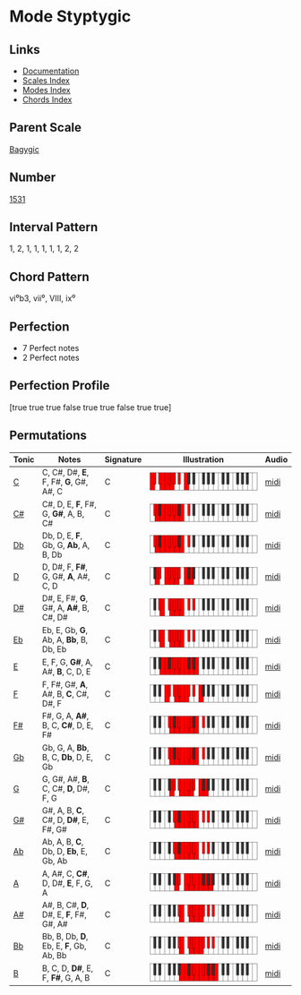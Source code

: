 # Mode Styptygic

## Links

- [Documentation](README.md)
- [Scales Index](Scales.md)
- [Modes Index](Modes.md)
- [Chords Index](Chords.md)

## Parent Scale

[Bagygic](ScaleBagygic.md)

## Number

[1531](https://ianring.com/musictheory/scales/1531)

## Interval Pattern

1, 2, 1, 1, 1, 1, 1, 2, 2

## Chord Pattern

vi⁰b3, vii⁰, VIII, ix⁰

## Perfection

- 7 Perfect notes
- 2 Perfect notes

## Perfection Profile

[true true true false true true false true true]

## Permutations

| Tonic | Notes | Signature | Illustration | Audio |
|-------|-------|-----------|--------------|-------|
| [C](ModeCNaturalStyptygic.md) | C, C#, D#, **E**, F, F#, **G**, G#, A#, C | C | ![CNaturalStyptygic](ModeCNaturalStyptygic.png) | [midi](https://github.com/edipermadi/music/blob/main/docs/ModeCNaturalStyptygic.mid?raw=true) |
| [C#](ModeCSharpStyptygic.md) | C#, D, E, **F**, F#, G, **G#**, A, B, C# | C | ![CSharpStyptygic](ModeCSharpStyptygic.png) | [midi](https://github.com/edipermadi/music/blob/main/docs/ModeCSharpStyptygic.mid?raw=true) |
| [Db](ModeDFlatStyptygic.md) | Db, D, E, **F**, Gb, G, **Ab**, A, B, Db | C | ![DFlatStyptygic](ModeDFlatStyptygic.png) | [midi](https://github.com/edipermadi/music/blob/main/docs/ModeDFlatStyptygic.mid?raw=true) |
| [D](ModeDNaturalStyptygic.md) | D, D#, F, **F#**, G, G#, **A**, A#, C, D | C | ![DNaturalStyptygic](ModeDNaturalStyptygic.png) | [midi](https://github.com/edipermadi/music/blob/main/docs/ModeDNaturalStyptygic.mid?raw=true) |
| [D#](ModeDSharpStyptygic.md) | D#, E, F#, **G**, G#, A, **A#**, B, C#, D# | C | ![DSharpStyptygic](ModeDSharpStyptygic.png) | [midi](https://github.com/edipermadi/music/blob/main/docs/ModeDSharpStyptygic.mid?raw=true) |
| [Eb](ModeEFlatStyptygic.md) | Eb, E, Gb, **G**, Ab, A, **Bb**, B, Db, Eb | C | ![EFlatStyptygic](ModeEFlatStyptygic.png) | [midi](https://github.com/edipermadi/music/blob/main/docs/ModeEFlatStyptygic.mid?raw=true) |
| [E](ModeENaturalStyptygic.md) | E, F, G, **G#**, A, A#, **B**, C, D, E | C | ![ENaturalStyptygic](ModeENaturalStyptygic.png) | [midi](https://github.com/edipermadi/music/blob/main/docs/ModeENaturalStyptygic.mid?raw=true) |
| [F](ModeFNaturalStyptygic.md) | F, F#, G#, **A**, A#, B, **C**, C#, D#, F | C | ![FNaturalStyptygic](ModeFNaturalStyptygic.png) | [midi](https://github.com/edipermadi/music/blob/main/docs/ModeFNaturalStyptygic.mid?raw=true) |
| [F#](ModeFSharpStyptygic.md) | F#, G, A, **A#**, B, C, **C#**, D, E, F# | C | ![FSharpStyptygic](ModeFSharpStyptygic.png) | [midi](https://github.com/edipermadi/music/blob/main/docs/ModeFSharpStyptygic.mid?raw=true) |
| [Gb](ModeGFlatStyptygic.md) | Gb, G, A, **Bb**, B, C, **Db**, D, E, Gb | C | ![GFlatStyptygic](ModeGFlatStyptygic.png) | [midi](https://github.com/edipermadi/music/blob/main/docs/ModeGFlatStyptygic.mid?raw=true) |
| [G](ModeGNaturalStyptygic.md) | G, G#, A#, **B**, C, C#, **D**, D#, F, G | C | ![GNaturalStyptygic](ModeGNaturalStyptygic.png) | [midi](https://github.com/edipermadi/music/blob/main/docs/ModeGNaturalStyptygic.mid?raw=true) |
| [G#](ModeGSharpStyptygic.md) | G#, A, B, **C**, C#, D, **D#**, E, F#, G# | C | ![GSharpStyptygic](ModeGSharpStyptygic.png) | [midi](https://github.com/edipermadi/music/blob/main/docs/ModeGSharpStyptygic.mid?raw=true) |
| [Ab](ModeAFlatStyptygic.md) | Ab, A, B, **C**, Db, D, **Eb**, E, Gb, Ab | C | ![AFlatStyptygic](ModeAFlatStyptygic.png) | [midi](https://github.com/edipermadi/music/blob/main/docs/ModeAFlatStyptygic.mid?raw=true) |
| [A](ModeANaturalStyptygic.md) | A, A#, C, **C#**, D, D#, **E**, F, G, A | C | ![ANaturalStyptygic](ModeANaturalStyptygic.png) | [midi](https://github.com/edipermadi/music/blob/main/docs/ModeANaturalStyptygic.mid?raw=true) |
| [A#](ModeASharpStyptygic.md) | A#, B, C#, **D**, D#, E, **F**, F#, G#, A# | C | ![ASharpStyptygic](ModeASharpStyptygic.png) | [midi](https://github.com/edipermadi/music/blob/main/docs/ModeASharpStyptygic.mid?raw=true) |
| [Bb](ModeBFlatStyptygic.md) | Bb, B, Db, **D**, Eb, E, **F**, Gb, Ab, Bb | C | ![BFlatStyptygic](ModeBFlatStyptygic.png) | [midi](https://github.com/edipermadi/music/blob/main/docs/ModeBFlatStyptygic.mid?raw=true) |
| [B](ModeBNaturalStyptygic.md) | B, C, D, **D#**, E, F, **F#**, G, A, B | C | ![BNaturalStyptygic](ModeBNaturalStyptygic.png) | [midi](https://github.com/edipermadi/music/blob/main/docs/ModeBNaturalStyptygic.mid?raw=true) |
